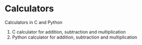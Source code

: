 # Calculators
Calculators in C and Python

1. C calculator for addition, subtraction and multiplication
2. Python calculator for addition, subtraction and multiplication
